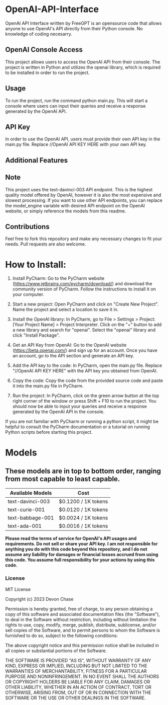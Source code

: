 # OpenAI-API-Interface
OpenAI API Interface written by FreeGPT is an opensource code that allows anyone to use OpenAI's API directly from their Python console. No knowledge of coding necesarry.

## OpenAI Console Access

This project allows users to access the OpenAI API from their console. The project is written in Python and utilizes the openai library, which is required to be installed in order to run the project.

## Usage

To run the project, run the command python main.py. This will start a console where users can input their queries and receive a response generated by the OpenAI API.

## API Key

In order to use the OpenAI API, users must provide their own API key in the main.py file. Replace //OpenAI API KEY HERE with your own API key.

## Additional Features

## Note

This project uses the text-davinci-003 API endpoint. This is the highest quality model offered by OpenAI, however it is also the most expensive and slowest processing. If you want to use other API endpoints, you can replace the model_engine variable with desired API endpoint on the OpenAI website, or simply reference the models from this readme.

## Contributions

Feel free to fork this repository and make any necessary changes to fit your needs. Pull requests are also welcome.

# How to Install:

1. Install PyCharm: Go to the PyCharm website (https://www.jetbrains.com/pycharm/download/) and download the community version of PyCharm. Follow the instructions to install it on your computer.

2. Start a new project: Open PyCharm and click on "Create New Project". Name the project and select a location to save it in.

3. Install the OpenAI library: In PyCharm, go to File > Settings > Project: [Your Project Name] > Project Interpreter. Click on the "+" button to add a new library and search for "openai". Select the "openai" library and click "Install Package".

4. Get an API Key from OpenAI: Go to the OpenAI website (https://beta.openai.com/) and sign up for an account. Once you have an account, go to the API section and generate an API key.

5. Add the API key to the code: In PyCharm, open the main.py file. Replace "//OpenAI API KEY HERE" with the API key you obtained from OpenAI.

6. Copy the code: Copy the code from the provided source code and paste it into the main.py file in PyCharm.

7. Run the project: In PyCharm, click on the green arrow button at the top right corner of the window or press Shift + F10 to run the project. You should now be able to input your queries and receive a response generated by the OpenAI API in the console.

If you are not familiar with PyCharm or running a python script, it might be helpful to consult the PyCharm documentation or a tutorial on running Python scripts before starting this project.

# Models
## These models are in top to bottom order, ranging from most capable to least capable.

|Available Models  | Cost  |
| ------------- | ------------- |
| text-davinci-003  |$0.1200 / 1K tokens |
| text-curie-001  |$0.0120 / 1K tokens|
| text-babbage-001  | $0.0024 / 1K tokens  |
| text-ada-001  | $0.0016 / 1K tokens|


**Please read the terms of service for OpenAI's API usages and requirements. Do not sell or share your API key. I am not responsible for anything you do with this code beyond this repository, and I do not assume any liability for damages or financial losses accrued from using this code. You assume full responsibility for your actions by using this code.**

### License

MIT License

Copyright (c) 2023 Devon Chase

Permission is hereby granted, free of charge, to any person obtaining a copy
of this software and associated documentation files (the "Software"), to deal
in the Software without restriction, including without limitation the rights
to use, copy, modify, merge, publish, distribute, sublicense, and/or sell
copies of the Software, and to permit persons to whom the Software is
furnished to do so, subject to the following conditions:

The above copyright notice and this permission notice shall be included in all
copies or substantial portions of the Software.

THE SOFTWARE IS PROVIDED "AS IS", WITHOUT WARRANTY OF ANY KIND, EXPRESS OR
IMPLIED, INCLUDING BUT NOT LIMITED TO THE WARRANTIES OF MERCHANTABILITY,
FITNESS FOR A PARTICULAR PURPOSE AND NONINFRINGEMENT. IN NO EVENT SHALL THE
AUTHORS OR COPYRIGHT HOLDERS BE LIABLE FOR ANY CLAIM, DAMAGES OR OTHER
LIABILITY, WHETHER IN AN ACTION OF CONTRACT, TORT OR OTHERWISE, ARISING FROM,
OUT OF OR IN CONNECTION WITH THE SOFTWARE OR THE USE OR OTHER DEALINGS IN THE
SOFTWARE.
